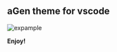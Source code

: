 ## aGen theme for vscode

![expample](https://github.com/***REMOVED***/agen-theme/raw/main/vscode.agen-theme/example.jpg)

**Enjoy!**
